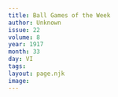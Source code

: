 ```yaml
---
title: Ball Games of the Week
author: Unknown
issue: 22
volume: 8
year: 1917
month: 33
day: VI
tags:
layout: page.njk
image:
---
```


